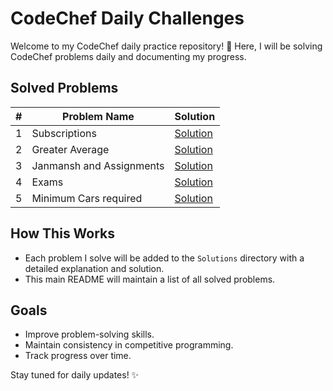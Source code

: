 # CodeChef Daily Challenges

Welcome to my CodeChef daily practice repository! 🚀 Here, I will be solving CodeChef problems daily and documenting my progress.

## Solved Problems

| # | Problem Name             | Solution                                         |
|---|--------------------------|--------------------------------------------------|
| 1 | Subscriptions            | [Solution](<Solutions/Difficulty 504/READme.md>) |
| 2 | Greater Average          | [Solution](<Solutions/Difficulty 500/READme.md>) |
| 3 | Janmansh and Assignments | [Solution](<Solutions/Difficulty 513/READme.md>) |
| 4 | Exams                    | [Solution](<Solutions/Difficulty 519/READme.md>) |
| 5 | Minimum Cars required             | [Solution](<Solutions/Difficulty 608/READme.md>) |

## How This Works
- Each problem I solve will be added to the `Solutions` directory with a detailed explanation and solution.
- This main README will maintain a list of all solved problems.

## Goals
- Improve problem-solving skills.
- Maintain consistency in competitive programming.
- Track progress over time.

Stay tuned for daily updates! ✨
